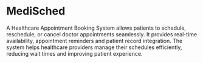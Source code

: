 # MediSched
A Healthcare Appointment Booking System allows patients to schedule, reschedule, or cancel doctor appointments seamlessly. It provides real-time availability, appointment reminders and patient record integration. The system helps healthcare providers manage their schedules efficiently, reducing wait times and improving patient experience.
